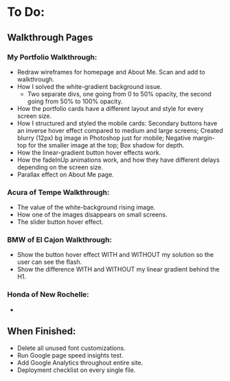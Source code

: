 # To Do:

## Walkthrough Pages

### My Portfolio Walkthrough:

- Redraw wireframes for homepage and About Me. Scan and add to walkthrough.
- How I solved the white-gradient background issue.
  - Two separate divs, one going from 0 to 50% opacity, the second going from 50% to 100% opacity.
- How the portfolio cards have a different layout and style for every screen size.
- How I structured and styled the mobile cards: Secondary buttons have an inverse hover effect compared to medium and large screens; Created blurry (12px) bg image in Photoshop just for mobile; Negative margin-top for the smaller image at the top; Box shadow for depth.
- How the linear-gradient button hover effects work.
- How the fadeInUp animations work, and how they have different delays depending on the screen size.
- Parallax effect on About Me page.

### Acura of Tempe Walkthrough:

- The value of the white-background rising image.
- How one of the images disappears on small screens.
- The slider button hover effect.


### BMW of El Cajon Walkthrough:

- Show the button hover effect WITH and WITHOUT my solution so the user can see the flash.
- Show the difference WITH and WITHOUT my linear gradient behind the H1.

### Honda of New Rochelle:

- 


## When Finished:

- Delete all unused font customizations.
- Run Google page speed insights test.
- Add Google Analytics throughout entire site.
- Deployment checklist on every single file.